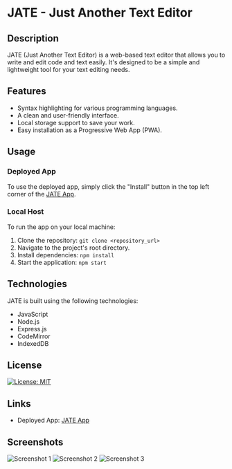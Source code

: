# JATE - Just Another Text Editor

## Description

JATE (Just Another Text Editor) is a web-based text editor that allows you to write and edit code and text easily. It's designed to be a simple and lightweight tool for your text editing needs.

## Features

- Syntax highlighting for various programming languages.
- A clean and user-friendly interface.
- Local storage support to save your work.
- Easy installation as a Progressive Web App (PWA).

## Usage

### Deployed App

To use the deployed app, simply click the "Install" button in the top left corner of the [JATE App](https://pwa-teditor-b5d50a805afd.herokuapp.com/).

### Local Host

To run the app on your local machine:

1. Clone the repository: `git clone <repository_url>`
2. Navigate to the project's root directory.
3. Install dependencies: `npm install`
4. Start the application: `npm start`

## Technologies

JATE is built using the following technologies:

- JavaScript
- Node.js
- Express.js
- CodeMirror
- IndexedDB

## License

[![License: MIT](https://img.shields.io/badge/License-MIT-yellow.svg)](https://opensource.org/licenses/MIT)

## Links

- Deployed App: [JATE App](https://pwa-teditor-b5d50a805afd.herokuapp.com/)

## Screenshots

![Screenshot 1](https://github.com/LauerPeter/pwa-text-editor/assets/135652706/89146dc7-b872-4d96-adaf-302ecce50367)
![Screenshot 2](https://github.com/LauerPeter/pwa-text-editor/assets/135652706/f531ac46-9307-4889-aca6-bfde8daad205)
![Screenshot 3](https://github.com/LauerPeter/pwa-text-editor/assets/135652706/e2adf826-a3c1-406d-b457-0e9c6f8368a6)
